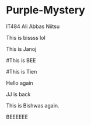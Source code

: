 # Purple-Mystery
IT484
Ali Abbas Niitsu

This is bissss lol

This is Janoj

#This is BEE

#This is Tien

Hello again

JJ is back

This is Bishwas again.

BEEEEEE